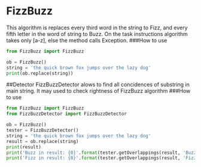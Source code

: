 # FizzBuzz
This algorithm is replaces every third word in the string to Fizz, and every fifth letter in the word of string to Buzz.
On the task instructions algorithm takes only [a-z], else the method calls Exception.
###How to use
```Python
from FizzBuzz import FizzBuzz

ob = FizzBuzz()
string = 'the quick brown fox jumps over the lazy dog'
print(ob.replace(string))
```
##Detector
FizzBuzzDetector alows to find all concidences of substring in main string. It may used to check rightness of FizzBuzz algorithm
###How to use
```Python
from FizzBuzz import FizzBuzz
from FizzBuzzDetector import FizzBuzzDetector

ob = FizzBuzz()
tester = FizzBuzzDetector()
string = 'the quick brown fox jumps over the lazy dog'
result = ob.replace(string)
print(result)
print('Buzz in result: {0}'.format(tester.getOverlappings(result, 'Buzz')))
print('Fizz in result: {0}'.format(tester.getOverlappings(result, 'Fizz')))
```
